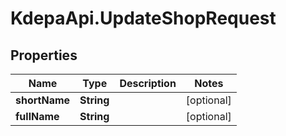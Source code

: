 # KdepaApi.UpdateShopRequest

## Properties

Name | Type | Description | Notes
------------ | ------------- | ------------- | -------------
**shortName** | **String** |  | [optional] 
**fullName** | **String** |  | [optional] 


